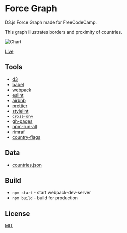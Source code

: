 # Force Graph

D3.js Force Graph made for FreeCodeCamp.

This graph illustrates borders and proximity of countries.

![Chart](https://res.cloudinary.com/anton-zdanov/image/upload/q_auto/v1513069955/Screen_Shot_2017-12-12_at_11.12.18_utjqju.png)

[Live](https://azdanov.github.io/force-graph/)

## Tools

-   [d3](https://github.com/d3/d3)
-   [babel](https://github.com/babel/babel)
-   [webpack](https://github.com/webpack)
-   [eslint](https://github.com/eslint/eslint)
-   [airbnb](https://github.com/airbnb/javascript)
-   [prettier](https://github.com/prettier/prettier)
-   [stylelint](https://github.com/stylelint/stylelint)
-   [cross-env](https://github.com/kentcdodds/cross-env)
-   [gh-pages](https://github.com/tschaub/gh-pages)
-   [npm-run-all](https://github.com/mysticatea/npm-run-all)
-   [rimraf](https://github.com/isaacs/rimraf)
-   [country-flags](https://github.com/hjnilsson/country-flags)

## Data

-   [countries.json](https://raw.githubusercontent.com/DealPete/forceDirected/master/countries.json)

## Build

-   `npm start` - start webpack-dev-server
-   `npm build` - build for production

## License

[MIT](https://opensource.org/licenses/MIT)
